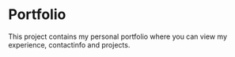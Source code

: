 # Portfolio

This project contains my personal portfolio where you can view my experience, contactinfo and projects.